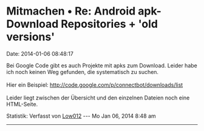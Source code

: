 Mitmachen • Re: Android apk-Download Repositories + \'old versions\'
====================================================================

Date: 2014-01-06 08:48:17

Bei Google Code gibt es auch Projekte mit apks zum Download. Leider habe
ich noch keinen Weg gefunden, die systematisch zu suchen.\
\
Hier ein Beispiel: <http://code.google.com/p/connectbot/downloads/list>\
\
Leider liegt zwischen der Übersicht und den einzelnen Dateien noch eine
HTML-Seite.

Statistik: Verfasst von
[Low012](http://forum.yacy-websuche.de/memberlist.php?mode=viewprofile&u=62)
--- Mo Jan 06, 2014 8:48 am

------------------------------------------------------------------------
